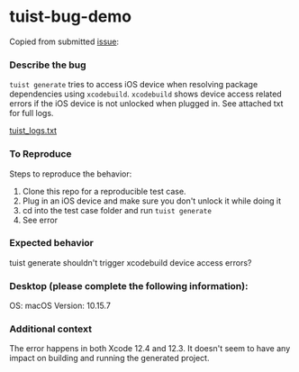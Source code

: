 # tuist-bug-demo

Copied from submitted [issue](https://github.com/tuist/tuist/issues/2747):

### Describe the bug
`tuist generate` tries to access iOS device when resolving package dependencies using `xcodebuild`. `xcodebuild` shows device access related errors if the iOS device is not unlocked when plugged in. See attached txt for full logs.

[tuist_logs.txt](https://github.com/tuist/tuist/files/6225204/tuist_logs.txt)

### To Reproduce
Steps to reproduce the behavior:

1. Clone this repo for a reproducible test case.
2. Plug in an iOS device and make sure you don't unlock it while doing it
3. cd into the test case folder and run `tuist generate`
4. See error

### Expected behavior
tuist generate shouldn't trigger xcodebuild device access errors?

### Desktop (please complete the following information):

OS: macOS
Version: 10.15.7

### Additional context
The error happens in both Xcode 12.4 and 12.3. It doesn't seem to have any impact on building and running the generated project.